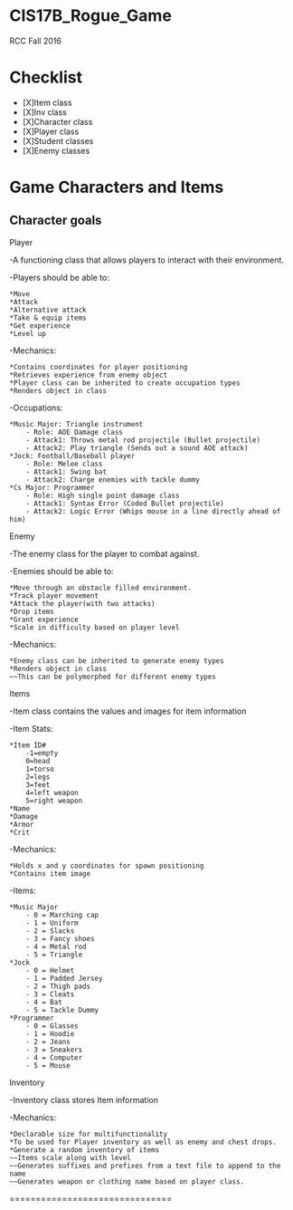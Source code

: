 # CIS17B_Rogue_Game
RCC Fall 2016 

Checklist
===============================
* [X]Item class
* [X]Inv class
* [X]Character class
* [X]Player class
* [X]Student classes
* [X]Enemy classes

Game Characters and Items
===============================
Character goals
-------------------------------
Player

-A functioning class that allows players to interact with their environment.

-Players should be able to:

	*Move
	*Attack
	*Alternative attack
	*Take & equip items
	*Get experience
	*Level up
-Mechanics:

	*Contains coordinates for player positioning
	*Retrieves experience from enemy object
  	*Player class can be inherited to create occupation types
  	*Renders object in class
	
-Occupations:
	
	*Music Major: Triangle instrument
		- Role: AOE Damage class
		- Attack1: Throws metal rod projectile (Bullet projectile)
		- Attack2: Play triangle (Sends out a sound AOE attack)
	*Jock: Football/Baseball player
		- Role: Melee class
		- Attack1: Swing bat
		- Attack2: Charge enemies with tackle dummy
	*Cs Major: Programmer
		- Role: High single point damage class
		- Attack1: Syntax Error (Coded Bullet projectile)
		- Attack2: Logic Error (Whips mouse in a line directly ahead of him)

Enemy

-The enemy class for the player to combat against.

-Enemies should be able to:

	*Move through an obstacle filled environment.
	*Track player movement
	*Attack the player(with two attacks)
	*Drop items
	*Grant experience
	*Scale in difficulty based on player level
-Mechanics:

	*Enemy class can be inherited to generate enemy types
  	*Renders object in class
	~~This can be polymorphed for different enemy types

Items

-Item class contains the values and images for item information

-Item Stats:

	*Item ID#
		-1=empty
		0=head
		1=torso
		2=legs
		3=feet
		4=left weapon
		5=right weapon
  	*Name
	*Damage
	*Armor
	*Crit
-Mechanics:

	*Holds x and y coordinates for spawn positioning
  	*Contains item image
	
-Items:

	*Music Major
		- 0 = Marching cap
		- 1 = Uniform
		- 2 = Slacks
		- 3 = Fancy shoes
		- 4 = Metal rod
		- 5 = Triangle
	*Jock
		- 0 = Helmet
		- 1 = Padded Jersey
		- 2 = Thigh pads
		- 3 = Cleats
		- 4 = Bat
		- 5 = Tackle Dummy
	*Programmer
		- 0 = Glasses
		- 1 = Hoodie
		- 2 = Jeans
		- 3 = Sneakers
		- 4 = Computer
		- 5 = Mouse
		

Inventory

-Inventory class stores Item information

-Mechanics:

	*Declarable size for multifunctionality
	*To be used for Player inventory as well as enemy and chest drops.
	*Generate a random inventory of items
	~~Items scale along with level
	~~Generates suffixes and prefixes from a text file to append to the name
  	~~Generates weapon or clothing name based on player class.
	
===============================





